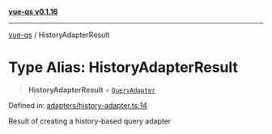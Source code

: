 [**vue-qs v0.1.16**](../README.md)

---

[vue-qs](../README.md) / HistoryAdapterResult

# Type Alias: HistoryAdapterResult

> **HistoryAdapterResult** = [`QueryAdapter`](QueryAdapter.md)

Defined in: [adapters/history-adapter.ts:14](https://github.com/iamsomraj/vue-qs/blob/e1f88d67026c08e56605a693106ef6b717bd39ad/src/adapters/history-adapter.ts#L14)

Result of creating a history-based query adapter
